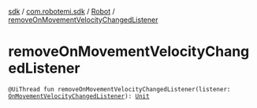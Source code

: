 [sdk](../../index.md) / [com.robotemi.sdk](../index.md) / [Robot](index.md) / [removeOnMovementVelocityChangedListener](./remove-on-movement-velocity-changed-listener.md)

# removeOnMovementVelocityChangedListener

`@UiThread fun removeOnMovementVelocityChangedListener(listener: `[`OnMovementVelocityChangedListener`](../../com.robotemi.sdk.listeners/-on-movement-velocity-changed-listener/index.md)`): `[`Unit`](https://kotlinlang.org/api/latest/jvm/stdlib/kotlin/-unit/index.html)